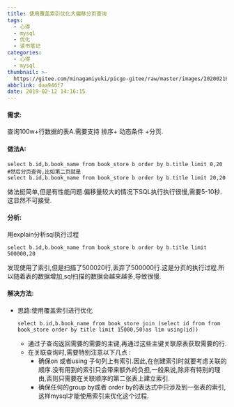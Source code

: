 ```yaml
---
title: 使用覆盖索引优化大偏移分页查询
tags:
  - 心得
  - mysql
  - 优化
  - 读书笔记
categories:
  - 心得
  - mysql
thumbnail: >-
  https://gitee.com/minagamiyuki/picgo-gitee/raw/master/images/20200216162948.png
abbrlink: daa946f7
date: 2019-02-12 14:16:15
---
```


#### 需求:

查询100w+行数据的表A.需要支持 排序+ 动态条件 +分页.

#### 做法A:


```mysql
select b.id,b.book_name from book_store b order by b.title limit 0,20
#然后分页查询,比如第二页就是
select b.id,b.book_name from book_store b order by b.title limit 20,20
```

做法挺简单,但是有性能问题.偏移量较大的情况下SQL执行执行很慢,需要5-10秒.这显然不可接受.

<!-- more -->

#### 分析:

用explain分析sql执行过程

```mysql
select b.id,b.book_name from book_store b order by b.title limit 500000,20
```

发现使用了索引,但是扫描了500020行,丢弃了500000行.这是分页的执行过程.所以随着表的数据增加,sql扫描的数据会越来越多,导致很慢.

#### 解决方法:

* 思路:使用覆盖索引进行优化

  ```mysql
  select b.id,b.book_name from book_store join (select id from from book_store order by title limit 15000,50)as lim using(id))
  ```

  * 通过子查询返回需要的需要的主键,再通过这些主键关联原表获取需要的行.
  * 在关联查询时,需要特别注意以下几点 : 
    * 确保on 或者using 子句列上有索引.因此,在创建索引时就要考虑关联的顺序.没有用到的索引只会带来额外的负担,一般来说,除非有特别的理由,否则只需要在关联顺序的第二张表上建立索引.
    * 确保任何的group by或者 order by的表达式中只涉及到一张表的索引,这样mysql才能使用索引来优化这个过程.